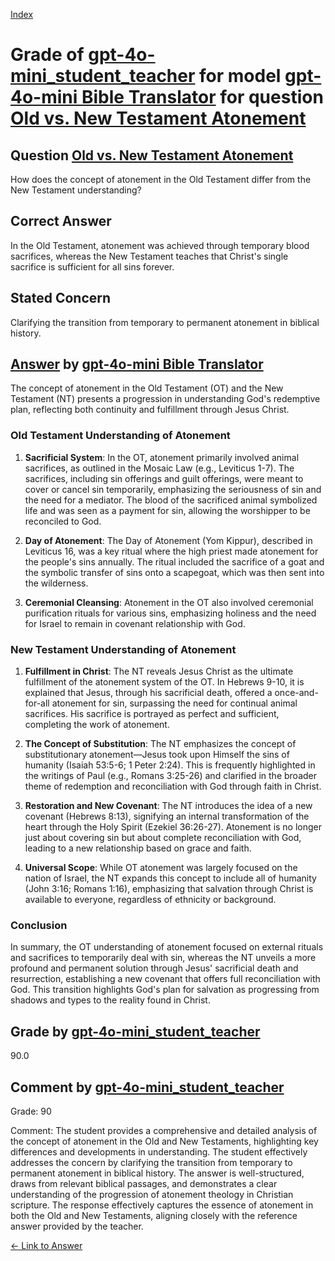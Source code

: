 
[Index](../../../../index.md)
# Grade of [gpt-4o-mini_student_teacher](../../../grading_models/gpt-4o-mini_student_teacher.md) for model [gpt-4o-mini Bible Translator](../../../answering_models/gpt-4o-mini_Bible_Translator.md) for question [Old vs. New Testament Atonement](../../../questions/Old_vs._New_Testament_Atonement.md)

## Question [Old vs. New Testament Atonement](../../../questions/Old_vs._New_Testament_Atonement.md)
How does the concept of atonement in the Old Testament differ from the New Testament understanding?

## Correct Answer
In the Old Testament, atonement was achieved through temporary blood sacrifices, whereas the New Testament teaches that Christ's single sacrifice is sufficient for all sins forever.

## Stated Concern
Clarifying the transition from temporary to permanent atonement in biblical history.

## [Answer](../Old_vs._New_Testament_Atonement.md) by [gpt-4o-mini Bible Translator](../../../answering_models/gpt-4o-mini_Bible_Translator.md)
The concept of atonement in the Old Testament (OT) and the New Testament (NT) presents a progression in understanding God's redemptive plan, reflecting both continuity and fulfillment through Jesus Christ.

### Old Testament Understanding of Atonement

1. **Sacrificial System**: In the OT, atonement primarily involved animal sacrifices, as outlined in the Mosaic Law (e.g., Leviticus 1-7). The sacrifices, including sin offerings and guilt offerings, were meant to cover or cancel sin temporarily, emphasizing the seriousness of sin and the need for a mediator. The blood of the sacrificed animal symbolized life and was seen as a payment for sin, allowing the worshipper to be reconciled to God.

2. **Day of Atonement**: The Day of Atonement (Yom Kippur), described in Leviticus 16, was a key ritual where the high priest made atonement for the people's sins annually. The ritual included the sacrifice of a goat and the symbolic transfer of sins onto a scapegoat, which was then sent into the wilderness.

3. **Ceremonial Cleansing**: Atonement in the OT also involved ceremonial purification rituals for various sins, emphasizing holiness and the need for Israel to remain in covenant relationship with God.

### New Testament Understanding of Atonement

1. **Fulfillment in Christ**: The NT reveals Jesus Christ as the ultimate fulfillment of the atonement system of the OT. In Hebrews 9-10, it is explained that Jesus, through his sacrificial death, offered a once-and-for-all atonement for sin, surpassing the need for continual animal sacrifices. His sacrifice is portrayed as perfect and sufficient, completing the work of atonement.

2. **The Concept of Substitution**: The NT emphasizes the concept of substitutionary atonement—Jesus took upon Himself the sins of humanity (Isaiah 53:5-6; 1 Peter 2:24). This is frequently highlighted in the writings of Paul (e.g., Romans 3:25-26) and clarified in the broader theme of redemption and reconciliation with God through faith in Christ.

3. **Restoration and New Covenant**: The NT introduces the idea of a new covenant (Hebrews 8:13), signifying an internal transformation of the heart through the Holy Spirit (Ezekiel 36:26-27). Atonement is no longer just about covering sin but about complete reconciliation with God, leading to a new relationship based on grace and faith.

4. **Universal Scope**: While OT atonement was largely focused on the nation of Israel, the NT expands this concept to include all of humanity (John 3:16; Romans 1:16), emphasizing that salvation through Christ is available to everyone, regardless of ethnicity or background.

### Conclusion

In summary, the OT understanding of atonement focused on external rituals and sacrifices to temporarily deal with sin, whereas the NT unveils a more profound and permanent solution through Jesus' sacrificial death and resurrection, establishing a new covenant that offers full reconciliation with God. This transition highlights God's plan for salvation as progressing from shadows and types to the reality found in Christ.

## Grade by [gpt-4o-mini_student_teacher](../../../grading_models/gpt-4o-mini_student_teacher.md)
90.0

## Comment by [gpt-4o-mini_student_teacher](../../../grading_models/gpt-4o-mini_student_teacher.md)
Grade: 90

Comment: The student provides a comprehensive and detailed analysis of the concept of atonement in the Old and New Testaments, highlighting key differences and developments in understanding. The student effectively addresses the concern by clarifying the transition from temporary to permanent atonement in biblical history. The answer is well-structured, draws from relevant biblical passages, and demonstrates a clear understanding of the progression of atonement theology in Christian scripture. The response effectively captures the essence of atonement in both the Old and New Testaments, aligning closely with the reference answer provided by the teacher.

[&lt;- Link to Answer](../Old_vs._New_Testament_Atonement.md)
